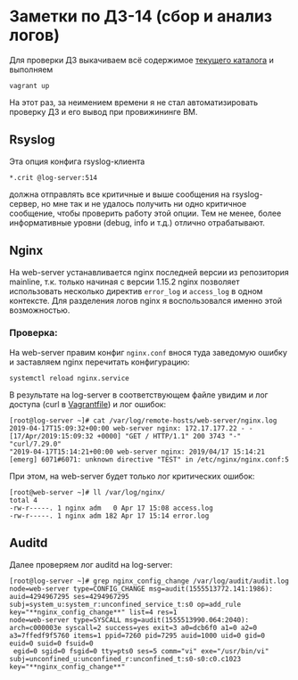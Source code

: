 # Заметки по ДЗ-14 (сбор и анализ логов)

Для проверки ДЗ выкачиваем всё содержимое [текущего каталога](https://github.com/timlok/otus-linux/tree/master/homework/14_%D0%BB%D0%BE%D0%B3%D0%B8) и выполняем

```
vagrant up
```

На этот раз, за неимением времени я не стал автоматизировать проверку ДЗ и его вывод при провижининге ВМ.

## Rsyslog

Эта опция конфига rsyslog-клиента

```
*.crit @log-server:514
```

должна отправлять все критичные и выше сообщения на rsyslog-сервер, но мне так и не удалось получить ни одно критичное сообщение, чтобы проверить работу этой опции. Тем не менее, более информативные уровни (debug, info и т.д.) отлично отрабатывают.

## Nginx

На web-server устанавливается nginx последней версии из репозитория mainline, т.к. только начиная с  версии 1.15.2 nginx позволяет использовать несколько директив ```error_log``` и ```access_log``` в одном контексте. Для разделения логов nginx я воспользовался именно этой возможностью.

### Проверка:

На web-server правим конфиг ```nginx.conf``` внося туда заведомую ошибку и заставляем nginx перечитать конфигурацию:

```
systemctl reload nginx.service
```

В результате на log-server в соответствующем файле увидим и лог доступа (curl в [Vagrantfile](Vagrantfile)) и лог ошибок:

```
[root@log-server ~]# cat /var/log/remote-hosts/web-server/nginx.log  
2019-04-17T15:09:32+00:00 web-server nginx: 172.17.177.22 - - [17/Apr/2019:15:09:32 +0000] "GET / HTTP/1.1" 200 3743 "-" "curl/7.29.0"
"2019-04-17T15:14:21+00:00 web-server nginx: 2019/04/17 15:14:21 [emerg] 6071#6071: unknown directive "TEST" in /etc/nginx/nginx.conf:5
```

При этом, на web-server будет только лог критических ошибок:

```
[root@web-server ~]# ll /var/log/nginx/
total 4
-rw-r-----. 1 nginx adm   0 Apr 17 15:08 access.log
-rw-r-----. 1 nginx adm 182 Apr 17 15:14 error.log
```

## Auditd

Далее проверяем лог auditd на log-server:

```
[root@log-server ~]# grep nginx_config_change /var/log/audit/audit.log   
node=web-server type=CONFIG_CHANGE msg=audit(1555513772.141:1986): auid=4294967295 ses=4294967295 subj=system_u:system_r:unconfined_service_t:s0 op=add_rule key="**nginx_config_change**" list=4 res=1
node=web-server type=SYSCALL msg=audit(1555513990.064:2040): arch=c000003e syscall=2 success=yes exit=3 a0=dcb6f0 a1=0 a2=0 a3=7ffedf9f5760 items=1 ppid=7260 pid=7295 auid=1000 uid=0 gid=0 euid=0 suid=0 fsuid=0
 egid=0 sgid=0 fsgid=0 tty=pts0 ses=5 comm="vi" exe="/usr/bin/vi" subj=unconfined_u:unconfined_r:unconfined_t:s0-s0:c0.c1023 key="**nginx_config_change**"
```

